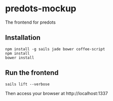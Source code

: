 # predots-mockup

The frontend for predots

## Installation

```
npm install -g sails jade bower coffee-script
npm install
bower install
```

## Run the frontend

```
sails lift --verbose
```

Then access your browser at http://localhost:1337
